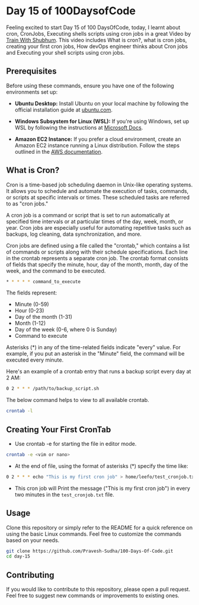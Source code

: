 # Day 15 of 100DaysofCode

Feeling excited to start Day 15 of 100 DaysOfCode, today, I learnt about cron, CronJobs, Executing shells scripts using cron jobs in a great Video by [Train With Shubhum](https://youtube.com/playlist?list=PLlfy9GnSVerQr-Se9JRE_tZJk3OUoHCkh&si=RpQBLv9geaalTCek). This video includes What is cron?, what is cron jobs, creating your first cron jobs, How devOps engineer thinks about Cron jobs and Executing your shell scripts using cron jobs.

## Prerequisites

Before using these commands, ensure you have one of the following environments set up:

- **Ubuntu Desktop:** Install Ubuntu on your local machine by following the official installation guide at [ubuntu.com](https://ubuntu.com/download/desktop).

- **Windows Subsystem for Linux (WSL):** If you're using Windows, set up WSL by following the instructions at [Microsoft Docs](https://docs.microsoft.com/en-us/windows/wsl/install).

- **Amazon EC2 Instance:** If you prefer a cloud environment, create an Amazon EC2 instance running a Linux distribution. Follow the steps outlined in the [AWS documentation](https://aws.amazon.com/getting-started/hands-on/run-your-app-using-amazon-ec2/).

## What is Cron?

Cron is a time-based job scheduling daemon in Unix-like operating systems. It allows you to schedule and automate the execution of tasks, commands, or scripts at specific intervals or times. These scheduled tasks are referred to as "cron jobs."

A cron job is a command or script that is set to run automatically at specified time intervals or at particular times of the day, week, month, or year. Cron jobs are especially useful for automating repetitive tasks such as backups, log cleaning, data synchronization, and more.

Cron jobs are defined using a file called the "crontab," which contains a list of commands or scripts along with their schedule specifications. Each line in the crontab represents a separate cron job. The crontab format consists of fields that specify the minute, hour, day of the month, month, day of the week, and the command to be executed.

```bash 
* * * * * command_to_execute
```

The fields represent:

- Minute (0-59)
- Hour (0-23)
- Day of the month (1-31)
- Month (1-12)
- Day of the week (0-6, where 0 is Sunday)
- Command to execute

Asterisks (*) in any of the time-related fields indicate "every" value. For example, if you put an asterisk in the "Minute" field, the command will be executed every minute.

Here's an example of a crontab entry that runs a backup script every day at 2 AM:

```bash
0 2 * * * /path/to/backup_script.sh
```

The below command helps to view to all available crontab.

```bash
crontab -l
```

## Creating Your First CronTab

- Use crontab -e for starting the file in editor mode.

```bash
crontab -e <vim or nano>
```
- At the end of file, using the format of asterisks (*) specify the time like:

```bash
0 2 * * * echo "This is my first cron job" > home/leefo/test_cronjob.txt
```

- This cron job will Print the message ("This is my first cron job") in every two minutes in the `test_cronjob.txt` file.


## Usage

Clone this repository or simply refer to the README for a quick reference on using the basic Linux commands. Feel free to customize the commands based on your needs.

```bash
git clone https://github.com/Pravesh-Sudha/100-Days-Of-Code.git
cd day-15
```

## Contributing

If you would like to contribute to this repository, please open a pull request. Feel free to suggest new commands or improvements to existing ones.
